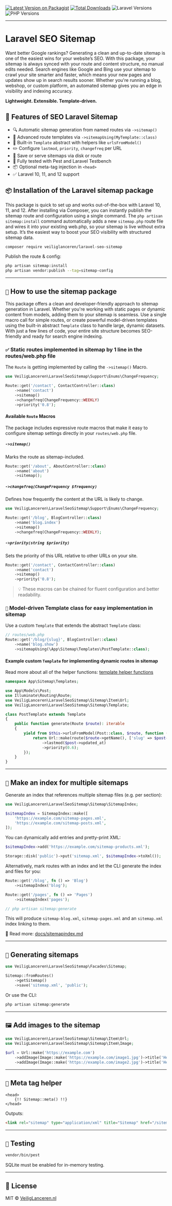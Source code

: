 [![Latest Version on Packagist](https://img.shields.io/packagist/v/veiliglanceren/laravel-seo-sitemap.svg?style=flat-square)](https://packagist.org/packages/veiliglanceren/laravel-seo-sitemap)
[![Total Downloads](https://img.shields.io/packagist/dt/veiliglanceren/laravel-seo-sitemap.svg?style=flat-square)](https://packagist.org/packages/veiliglanceren/laravel-seo-sitemap)
![Laravel Versions](https://img.shields.io/badge/Laravel-^10|^11|^12.*-blue)
![PHP Versions](https://img.shields.io/badge/PHP->_8.1-blue)

---

# Laravel SEO Sitemap

Want better Google rankings? Generating a clean and up-to-date sitemap is one of the easiest wins for your website’s SEO. With this package, your sitemap is always synced with your route and content structure, no manual edits needed. Search engines like Google and Bing use your sitemap to crawl your site smarter and faster, which means your new pages and updates show up in search results sooner. Whether you're running a blog, webshop, or custom platform, an automated sitemap gives you an edge in visibility and indexing accuracy.

**Lightweight. Extensible. Template-driven.**

## 🚀 Features of SEO Laravel Sitemap

- 🔍 Automatic sitemap generation from named routes via `->sitemap()`
- 🧩 Advanced route templates via `->sitemapUsing(MyTemplate::class)`
- 🧠 Built-in `Template` abstract with helpers like `urlsFromModel()`
- ✏️ Configure `lastmod`, `priority`, `changefreq` per URL
- 💾 Save or serve sitemaps via disk or route
- 🧪 Fully tested with Pest and Laravel Testbench
- 📦 Optional meta-tag injection in `<head>`
- ✅ Laravel 10, 11, and 12 support

## `📦` Installation of the Laravel sitemap package

This package is quick to set up and works out-of-the-box with Laravel 10, 11, and 12. After installing via Composer, you can instantly publish the sitemap route and configuration using a single command. The `php artisan sitemap:install` command automatically adds a new `sitemap.php` route file and wires it into your existing web.php, so your sitemap is live without extra setup. It’s the easiest way to boost your SEO visibility with structured sitemap data.

```bash
composer require veiliglanceren/laravel-seo-sitemap
```

Publish the route & config:

```bash
php artisan sitemap:install
php artisan vendor:publish --tag=sitemap-config
```

---

## `🧭` How to use the sitemap package

This package offers a clean and developer-friendly approach to sitemap generation in Laravel. Whether you're working with static pages or dynamic content from models, adding them to your sitemap is seamless. Use a single macro call for simple routes, or create powerful model-driven templates using the built-in abstract `Template` class to handle large, dynamic datasets. With just a few lines of code, your entire site structure becomes SEO-friendly and ready for search engine indexing.

### `✅` Static routes implemented in sitemap by 1 line in the routes/web.php file

The `Route` is getting implemented by calling the `->sitemap()` Macro.

```php
use VeiligLanceren\LaravelSeoSitemap\Support\Enums\ChangeFrequency;

Route::get('/contact', ContactController::class)
    ->name('contact')
    ->sitemap()
    ->changefreq(ChangeFrequency::WEEKLY)
    ->priority('0.8');
```

#### Available `Route` Macros

The package includes expressive route macros that make it easy to configure sitemap settings directly in your `routes/web.php` file.

##### `->sitemap()`
Marks the route as sitemap-included.

```php
Route::get('/about', AboutController::class)
    ->name('about')
    ->sitemap();
```

##### `->changefreq(ChangeFrequency $frequency)`
Defines how frequently the content at the URL is likely to change.

```php
use VeiligLanceren\LaravelSeoSitemap\Support\Enums\ChangeFrequency;

Route::get('/blog', BlogController::class)
    ->name('blog.index')
    ->sitemap()
    ->changefreq(ChangeFrequency::WEEKLY);
```

##### `->priority(string $priority)`
Sets the priority of this URL relative to other URLs on your site.

```php
Route::get('/contact', ContactController::class)
    ->name('contact')
    ->sitemap()
    ->priority('0.8');
```

> 💡 These macros can be chained for fluent configuration and better readability.

### `🧩` Model-driven Template class for easy implementation in sitemap

Use a custom `Template` that extends the abstract `Template` class:

```php
// routes/web.php
Route::get('/blog/{slug}', BlogController::class)
    ->name('blog.show')
    ->sitemapUsing(\App\Sitemap\Templates\PostTemplate::class);
```

#### Example custom `Template` for implementing dynamic routes in sitemap

Read more about all of the helper functions: [template helper functions](docs/template-helper-functions.md)

```php
namespace App\Sitemap\Templates;

use App\Models\Post;
use Illuminate\Routing\Route;
use VeiligLanceren\LaravelSeoSitemap\Sitemap\Item\Url;
use VeiligLanceren\LaravelSeoSitemap\Sitemap\Template;

class PostTemplate extends Template
{
    public function generate(Route $route): iterable
    {
        yield from $this->urlsFromModel(Post::class, $route, function (Post $post, Route $route) {
            return Url::make(route($route->getName(), ['slug' => $post->slug]))
                ->lastmod($post->updated_at)
                ->priority(0.6);
        });
    }
}
```

---

## `📂` Make an index for multiple sitemaps

Generate an index that references multiple sitemap files (e.g. per section):

```php
use VeiligLanceren\LaravelSeoSitemap\Sitemap\SitemapIndex;

$sitemapIndex = SitemapIndex::make([
    'https://example.com/sitemap-pages.xml',
    'https://example.com/sitemap-posts.xml',
]);
```

You can dynamically add entries and pretty-print XML:

```php
$sitemapIndex->add('https://example.com/sitemap-products.xml');

Storage::disk('public')->put('sitemap.xml', $sitemapIndex->toXml());
```

Alternatively, mark routes with an index and let the CLI generate the index and files for you:

```php
Route::get('/blog', fn () => 'Blog')
    ->sitemapIndex('blog');

Route::get('/pages', fn () => 'Pages')
    ->sitemapIndex('pages');

// php artisan sitemap:generate
```

This will produce `sitemap-blog.xml`, `sitemap-pages.xml` and an `sitemap.xml` index linking to them.

📖 Read more: [docs/sitemapindex.md](docs/sitemapindex.md)

---

## `🧪` Generating sitemaps

```php
use VeiligLanceren\LaravelSeoSitemap\Facades\Sitemap;

Sitemap::fromRoutes()
    ->getSitemap()
    ->save('sitemap.xml', 'public');
```

Or use the CLI:

```bash
php artisan sitemap:generate
```

---

## `🖼` Add images to the sitemap 

```php
use VeiligLanceren\LaravelSeoSitemap\Sitemap\Item\Url;
use VeiligLanceren\LaravelSeoSitemap\Sitemap\Item\Image;

$url = Url::make('https://example.com')
    ->addImage(Image::make('https://example.com/image1.jpg')->title('Hero 1'))
    ->addImage(Image::make('https://example.com/image2.jpg')->title('Hero 2'));
```

---

## `🔗` Meta tag helper

```blade
<head>
    {!! Sitemap::meta() !!}
</head>
```

Outputs:

```html
<link rel="sitemap" type="application/xml" title="Sitemap" href="/sitemap.xml" />
```

---

## `🧪` Testing

```bash
vendor/bin/pest
```

SQLite must be enabled for in-memory testing.

---

## 📄 License

MIT © [VeiligLanceren.nl](https://veiliglanceren.nl)

